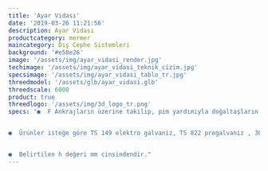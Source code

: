 ```yaml
---
title: 'Ayar Vidası'
date: '2019-03-26 11:21:56'
description: Ayar Vidası
productcategory: mermer
maincategory: Dış Cephe Sistemleri
background: '#e58e26'
image: '/assets/img/ayar_vidasi_render.jpg'
techimage: '/assets/img/ayar_vidasi_teknik_cizim.jpg'
specsimage: '/assets/img/ayar_vidasi_tablo_tr.jpg'
threedmodel: '/assets/glb/ayar_vidasi.glb'
threedscale: 6000
product: true
threedlogo: '/assets/img/3d_logo_tr.png'
specs: "●  F Ankrajların üzerine takılıp, pim yardımıyla doğaltaşların sabitlenmesine yarar.


●  Ürünler isteğe göre TS 149 elektro galvaniz, TS 822 pregalvaniz , 304 ve 430 paslanmaz çelikten üretilebilmektedir.


●  Belirtilen h değeri mm cinsindendir."
---
```

